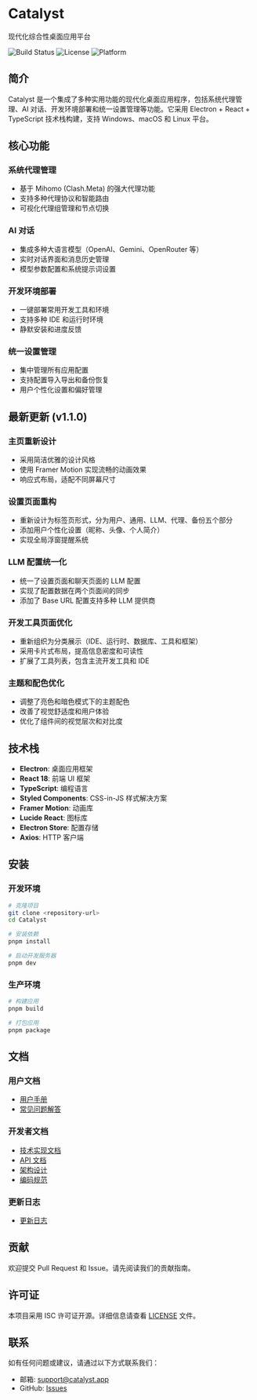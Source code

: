 # Catalyst

现代化综合性桌面应用平台

![Build Status](https://img.shields.io/badge/build-passing-brightgreen)
![License](https://img.shields.io/badge/license-ISC-blue)
![Platform](https://img.shields.io/badge/platform-Windows%20%7C%20macOS%20%7C%20Linux-lightgrey)

## 简介

Catalyst 是一个集成了多种实用功能的现代化桌面应用程序，包括系统代理管理、AI 对话、开发环境部署和统一设置管理等功能。它采用 Electron + React + TypeScript 技术栈构建，支持 Windows、macOS 和 Linux 平台。

## 核心功能

### 系统代理管理
- 基于 Mihomo (Clash.Meta) 的强大代理功能
- 支持多种代理协议和智能路由
- 可视化代理组管理和节点切换

### AI 对话
- 集成多种大语言模型（OpenAI、Gemini、OpenRouter 等）
- 实时对话界面和消息历史管理
- 模型参数配置和系统提示词设置

### 开发环境部署
- 一键部署常用开发工具和环境
- 支持多种 IDE 和运行时环境
- 静默安装和进度反馈

### 统一设置管理
- 集中管理所有应用配置
- 支持配置导入导出和备份恢复
- 用户个性化设置和偏好管理

## 最新更新 (v1.1.0)

### 主页重新设计
- 采用简洁优雅的设计风格
- 使用 Framer Motion 实现流畅的动画效果
- 响应式布局，适配不同屏幕尺寸

### 设置页面重构
- 重新设计为标签页形式，分为用户、通用、LLM、代理、备份五个部分
- 添加用户个性化设置（昵称、头像、个人简介）
- 实现全局浮窗提醒系统

### LLM 配置统一化
- 统一了设置页面和聊天页面的 LLM 配置
- 实现了配置数据在两个页面间的同步
- 添加了 Base URL 配置支持多种 LLM 提供商

### 开发工具页面优化
- 重新组织为分类展示（IDE、运行时、数据库、工具和框架）
- 采用卡片式布局，提高信息密度和可读性
- 扩展了工具列表，包含主流开发工具和 IDE

### 主题和配色优化
- 调整了亮色和暗色模式下的主题配色
- 改善了视觉舒适度和用户体验
- 优化了组件间的视觉层次和对比度

## 技术栈

- **Electron**: 桌面应用框架
- **React 18**: 前端 UI 框架
- **TypeScript**: 编程语言
- **Styled Components**: CSS-in-JS 样式解决方案
- **Framer Motion**: 动画库
- **Lucide React**: 图标库
- **Electron Store**: 配置存储
- **Axios**: HTTP 客户端

## 安装

### 开发环境

```bash
# 克隆项目
git clone <repository-url>
cd Catalyst

# 安装依赖
pnpm install

# 启动开发服务器
pnpm dev
```

### 生产环境

```bash
# 构建应用
pnpm build

# 打包应用
pnpm package
```

## 文档

### 用户文档
- [用户手册](./docs/user/guides/user_manual.md)
- [常见问题解答](./docs/user/faq/faq.md)

### 开发者文档
- [技术实现文档](./docs/developer/guides/technical_implementation.md)
- [API 文档](./docs/developer/api/api_documentation.md)
- [架构设计](./docs/developer/architecture/ui_architecture.md)
- [编码规范](./docs/developer/guides/coding_standards.md)

### 更新日志
- [更新日志](./docs/developer/changelog/README.md)

## 贡献

欢迎提交 Pull Request 和 Issue。请先阅读我们的贡献指南。

## 许可证

本项目采用 ISC 许可证开源。详细信息请查看 [LICENSE](LICENSE) 文件。

## 联系

如有任何问题或建议，请通过以下方式联系我们：

- 邮箱: support@catalyst.app
- GitHub: [Issues](https://github.com/username/catalyst/issues)